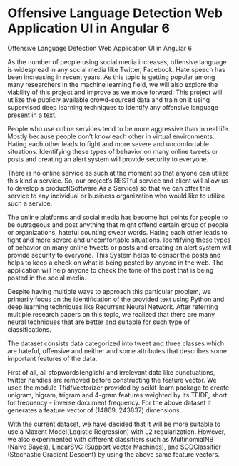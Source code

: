 # Offensive Language Detection Web Application UI in Angular 6
Offensive Language Detection Web Application UI in Angular 6

As the number of people using social media increases,
offensive language is widespread in any social media
like Twitter, Facebook. Hate speech has been increasing in recent
years. As this topic is getting popular among many researchers
in the machine learning field, we will also explore the viability
of this project and improve as we move forward. This project
will utilize the publicly available crowd-sourced data and train
on it using supervised deep learning techniques to identify any
offensive language present in a text.

People who use online services tend to be more aggressive
than in real life. Mostly because people don’t know each other
in virtual environments. Hating each other leads to fight and
more severe and uncomfortable situations. Identifying these
types of behavior on many online tweets or posts and creating
an alert system will provide security to everyone.

There is no online service as such at the moment so that anyone
can utilize this kind a service. So, our project’s RESTful
service and client will allow us to develop a product(Software
As a Service) so that we can offer this service to any individual
or business organization who would like to utilize such a
service.

The online platforms and social media has become hot
points for people to be outrageous and post anything that
might offend certain group of people or organizations, hateful
counting swear words. Hating each other leads to fight and
more severe and uncomfortable situations. Identifying these
types of behavior on many online tweets or posts and creating
an alert system will provide security to everyone. This System
helps to censor the posts and helps to keep a check on what is
being posted by anyone in the web. The application will help
anyone to check the tone of the post that is being posted in
the social media.

Despite having multiple ways to approach this particular
problem, we primarily focus on the identification of the
provided text using Python and deep learning techniques like
Recurrent Neural Network. After referring multiple research
papers on this topic, we realized that there are many neural
techniques that are better and suitable for such type of classifications.

The dataset consists data categorized into tweet and three
classes which are hateful, offensive and neither and some
attributes that describes some important features of the data.


First of all, all stopwords(english) and irrelevant data like
punctuations, twitter handles are removed before constructing
the feature vector. We used the module TfidfVectorizer
provided by scikit-learn package to create unigram, bigram,
trigram and 4-gram features weighted by its TFIDF, short for
frequency - inverse document frequency. For the above dataset
it generates a feature vector of (14869, 243837) dimensions.

With the current dataset, we have decided that it will be
more suitable to use a Maxent Model(Logistic Regression)
with L2 regularization. However, we also experimented with
different classifiers such as MultinomialNB (Naive Bayes),
LinearSVC (Support Vector Machines), and SGDClassifier
(Stochastic Gradient Descent) by using the above same feature
vectors.

